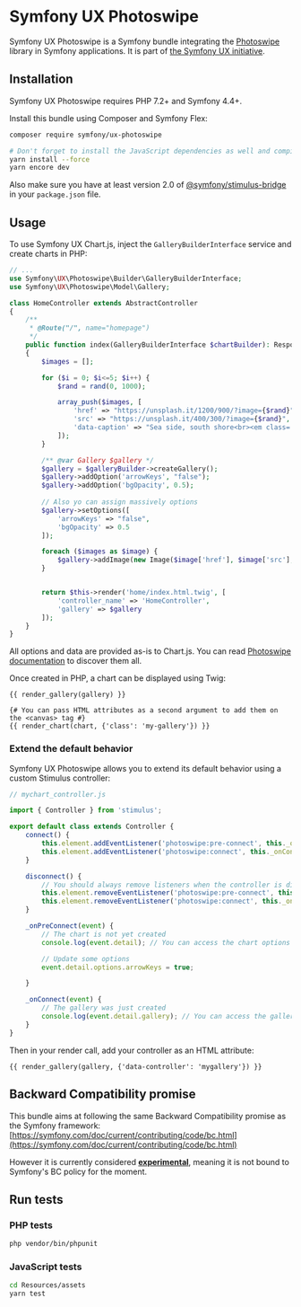 # Symfony UX Photoswipe

Symfony UX Photoswipe is a Symfony bundle integrating the [Photoswipe](https://photoswipe.com/)
library in Symfony applications. It is part of [the Symfony UX initiative](https://symfony.com/ux).

## Installation

Symfony UX Photoswipe requires PHP 7.2+ and Symfony 4.4+.

Install this bundle using Composer and Symfony Flex:

```sh
composer require symfony/ux-photoswipe

# Don't forget to install the JavaScript dependencies as well and compile
yarn install --force
yarn encore dev
```

Also make sure you have at least version 2.0 of [@symfony/stimulus-bridge](https://github.com/symfony/stimulus-bridge)
in your `package.json` file.

## Usage

To use Symfony UX Chart.js, inject the `GalleryBuilderInterface` service and
create charts in PHP:

```php
// ...
use Symfony\UX\Photoswipe\Builder\GalleryBuilderInterface;
use Symfony\UX\Photoswipe\Model\Gallery;

class HomeController extends AbstractController
{
    /**
     * @Route("/", name="homepage")
     */
    public function index(GalleryBuilderInterface $chartBuilder): Response
    {
        $images = [];

        for ($i = 0; $i<=5; $i++) {
            $rand = rand(0, 1000);

            array_push($images, [
                'href' => "https://unsplash.it/1200/900/?image={$rand}",
                'src' => "https://unsplash.it/400/300/?image={$rand}",
                'data-caption' => "Sea side, south shore<br><em class='text-muted'>© Dominik Schröder</em>"
            ]);
        }

        /** @var Gallery $gallery */
        $gallery = $galleryBuilder->createGallery();
        $gallery->addOption('arrowKeys', "false");
        $gallery->addOption('bgOpacity', 0.5);
        
        // Also yo can assign massively options
        $gallery->setOptions([
            'arrowKeys' => "false",
            'bgOpacity' => 0.5
        ]);

        foreach ($images as $image) {
            $gallery->addImage(new Image($image['href'], $image['src'],$image['data-caption']));
        }


        return $this->render('home/index.html.twig', [
            'controller_name' => 'HomeController',
            'gallery' => $gallery
        ]);
    }
}
```

All options and data are provided as-is to Chart.js. You can read
[Photoswipe documentation](https://photoswipe.com/documentation/options.html) to discover them all.

Once created in PHP, a chart can be displayed using Twig:

```twig
{{ render_gallery(gallery) }}

{# You can pass HTML attributes as a second argument to add them on the <canvas> tag #}
{{ render_chart(chart, {'class': 'my-gallery'}) }}
```

### Extend the default behavior

Symfony UX Photoswipe allows you to extend its default behavior using a custom Stimulus controller:

```js
// mychart_controller.js

import { Controller } from 'stimulus';

export default class extends Controller {
    connect() {
        this.element.addEventListener('photoswipe:pre-connect', this._onPreConnect);
        this.element.addEventListener('photoswipe:connect', this._onConnect);
    }

    disconnect() {
        // You should always remove listeners when the controller is disconnected to avoid side effects
        this.element.removeEventListener('photoswipe:pre-connect', this._onPreConnect);
        this.element.removeEventListener('photoswipe:connect', this._onConnect);
    }

    _onPreConnect(event) {
        // The chart is not yet created
        console.log(event.detail); // You can access the chart options using the event details

        // Update some options
        event.detail.options.arrowKeys = true;

    }

    _onConnect(event) {
        // The gallery was just created
        console.log(event.detail.gallery); // You can access the gallery instance using the event details
    }
}
```

Then in your render call, add your controller as an HTML attribute:

```twig
{{ render_gallery(gallery, {'data-controller': 'mygallery'}) }}
```

## Backward Compatibility promise

This bundle aims at following the same Backward Compatibility promise as the Symfony framework:
[https://symfony.com/doc/current/contributing/code/bc.html](https://symfony.com/doc/current/contributing/code/bc.html)

However it is currently considered
[**experimental**](https://symfony.com/doc/current/contributing/code/experimental.html),
meaning it is not bound to Symfony's BC policy for the moment.

## Run tests

### PHP tests

```sh
php vendor/bin/phpunit
```

### JavaScript tests

```sh
cd Resources/assets
yarn test
```
